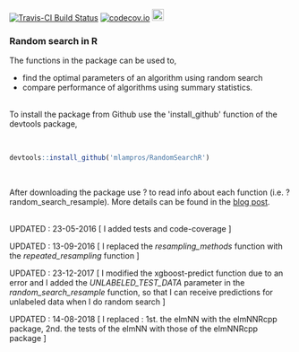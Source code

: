 [![Travis-CI Build Status](https://travis-ci.org/mlampros/RandomSearchR.svg?branch=master)](https://travis-ci.org/mlampros/RandomSearchR)
[![codecov.io](https://codecov.io/github/mlampros/RandomSearchR/coverage.svg?branch=master)](https://codecov.io/github/mlampros/RandomSearchR?branch=master)
<a href="https://www.buymeacoffee.com/VY0x8snyh" target="_blank"><img src="https://www.buymeacoffee.com/assets/img/custom_images/orange_img.png" alt="Buy Me A Coffee" height="21px" ></a>


### Random search in R

The functions in the package can be used to,
* find the optimal parameters of an algorithm using random search
* compare performance of algorithms using summary statistics. 

<br>
To install the package from Github use the 'install_github' function of the devtools package,
<br><br>

```R

devtools::install_github('mlampros/RandomSearchR')

```
<br>

After downloading the package use ? to read info about each function (i.e. ?random_search_resample). More details can be found in the [blog post](http://mlampros.github.io/2016/03/14/random_search_R/).
<br><br>

UPDATED : 23-05-2016 [ I added tests and code-coverage ]

UPDATED : 13-09-2016 [ I replaced the *resampling_methods* function with the *repeated_resampling* function ]

UPDATED : 23-12-2017 [ I modified the xgboost-predict function due to an error and I added the *UNLABELED_TEST_DATA* parameter in the *random_search_resample* function, so that I can receive predictions for unlabeled data when I do random search ]

UPDATED : 14-08-2018 [ I replaced : 1st. the elmNN with the elmNNRcpp package, 2nd. the tests of the elmNN with those of the elmNNRcpp package ]
